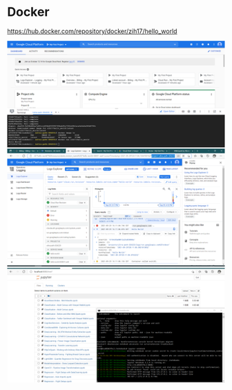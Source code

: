 # Docker
https://hub.docker.com/repository/docker/zih17/hello_world

![image](https://github.com/angel4576/Docker/blob/master/command.png)
![image](https://github.com/angel4576/Docker/blob/master/result.png)
![image](https://github.com/angel4576/Docker/blob/master/jupyter.png)

